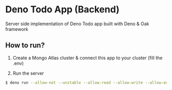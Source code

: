 # Deno Todo App (Backend)

Server side implementation of Deno Todo app built with Deno & Oak framework

## How to run?

1. Create a Mongo Atlas cluster & connect this app to your cluster (fill the .env)

2. Run the server

```bash 
$ deno run --allow-net --unstable --allow-read --allow-write --allow-env --allow-plugin app.ts
```